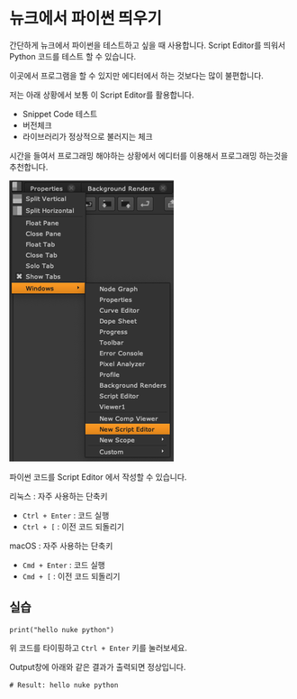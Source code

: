 # 뉴크에서 파이썬 띄우기
간단하게 뉴크에서 파이썬을 테스트하고 싶을 때 사용합니다.
Script Editor를 띄워서 Python 코드를 테스트 할 수 있습니다.

이곳에서 프로그램을 할 수 있지만 에디터에서 하는 것보다는 많이 불편합니다.

저는 아래 상황에서 보통 이 Script Editor를 활용합니다.

- Snippet Code 테스트
- 버전체크
- 라이브러리가 정상적으로 불러지는 체크

시간을 들여서 프로그래밍 해야하는 상황에서 에디터를 이용해서 프로그래밍 하는것을 추천합니다.

![nuke_python_menu](figures/nuke_python_menu.png)

파이썬 코드를 Script Editor 에서 작성할 수 있습니다.

리눅스 : 자주 사용하는 단축키
- `Ctrl + Enter` : 코드 실행
- `Ctrl + [` : 이전 코드 되돌리기

macOS : 자주 사용하는 단축키
- `Cmd + Enter` : 코드 실행
- `Cmd + [` : 이전 코드 되돌리기

## 실습

```
print("hello nuke python")
```
위 코드를 타이핑하고 `Ctrl + Enter` 키를 눌러보세요.

Output창에 아래와 같은 결과가 출력되면 정상입니다.
```
# Result: hello nuke python
```